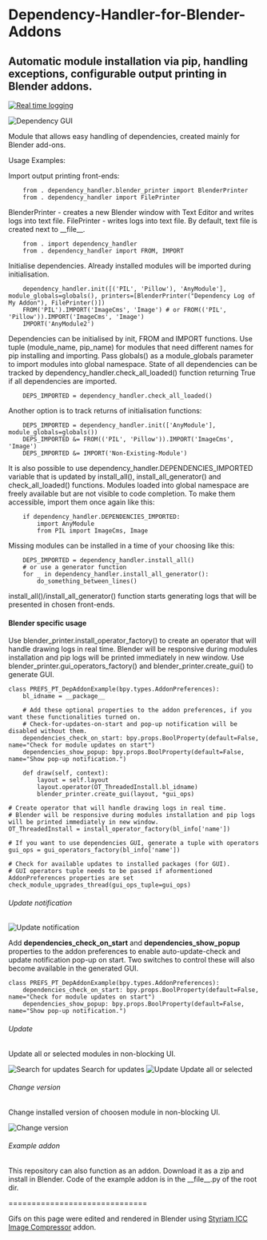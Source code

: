 # Dependency-Handler-for-Blender-Addons
## Automatic module installation via pip, handling exceptions, configurable output printing in Blender addons.

[![Real time logging](https://img.youtube.com/vi/zgJLy2tE1-0/0.jpg)](https://www.youtube.com/watch?v=zgJLy2tE1-0)

![Dependency GUI](https://github.com/theres1/Dependency-Handler-for-Blender-Addons/blob/main/gui.jpg?raw=true)

Module that allows easy handling of dependencies, created mainly for Blender add-ons.

Usage Examples:

Import output printing front-ends:
```
    from . dependency_handler.blender_printer import BlenderPrinter
    from . dependency_handler import FilePrinter
```
BlenderPrinter - creates a new Blender window with Text Editor and writes logs into text file.
FilePrinter - writes logs into text file. By default, text file is created next to &lowbar;&lowbar;file&lowbar;&lowbar;.
```
    from . import dependency_handler
    from . dependency_handler import FROM, IMPORT
```
Initialise dependencies. Already installed modules will be imported during initialisation.
```
    dependency_handler.init([('PIL', 'Pillow'), 'AnyModule'], module_globals=globals(), printers=[BlenderPrinter("Dependency Log of My Addon"), FilePrinter()])
    FROM('PIL').IMPORT('ImageCms', 'Image') # or FROM(('PIL', 'Pillow')).IMPORT('ImageCms', 'Image')
    IMPORT('AnyModule2')
```
Dependencies can be initialised by init, FROM and IMPORT functions. Use tuple (module_name, pip_name) for modules that need different names for pip installing and importing.
Pass globals() as a module_globals parameter to import modules into global namespace.
State of all dependencies can be tracked by dependency_handler.check_all_loaded() function returning True if all dependencies are imported.
```    
    DEPS_IMPORTED = dependency_handler.check_all_loaded()
```
Another option is to track returns of initialisation functions:
```
    DEPS_IMPORTED = dependency_handler.init(['AnyModule'], module_globals=globals())
    DEPS_IMPORTED &= FROM(('PIL', 'Pillow')).IMPORT('ImageCms', 'Image')
    DEPS_IMPORTED &= IMPORT('Non-Existing-Module')
```
It is also possible to use dependency_handler.DEPENDENCIES_IMPORTED variable that is updated by install_all(), install_all_generator() and check_all_loaded() functions.
Modules loaded into global namespace are freely available but are not visible to code completion.
To make them accessible, import them once again like this:
```
    if dependency_handler.DEPENDENCIES_IMPORTED:
        import AnyModule
        from PIL import ImageCms, Image
```
Missing modules can be installed in a time of your choosing like this:
```
    DEPS_IMPORTED = dependency_handler.install_all()
    # or use a generator function
    for _ in dependency_handler.install_all_generator():
        do_something_between_lines()
```
install_all()/install_all_generator() function starts generating logs that will be presented in chosen front-ends.

#### Blender specific usage
Use blender_printer.install_operator_factory() to create an operator that will handle drawing logs in real time.
Blender will be responsive during modules installation and pip logs will be printed immediately in new window.
Use blender_printer.gui_operators_factory() and blender_printer.create_gui() to generate GUI.
```
class PREFS_PT_DepAddonExample(bpy.types.AddonPreferences):
    bl_idname = __package__
    
    # Add these optional properties to the addon preferences, if you want these functionalities turned on.
    # Check-for-updates-on-start and pop-up notification will be disabled without them.
    dependencies_check_on_start: bpy.props.BoolProperty(default=False, name="Check for module updates on start")
    dependencies_show_popup: bpy.props.BoolProperty(default=False, name="Show pop-up notification.")
    
    def draw(self, context):
        layout = self.layout
        layout.operator(OT_ThreadedInstall.bl_idname)
        blender_printer.create_gui(layout, *gui_ops)

# Create operator that will handle drawing logs in real time.
# Blender will be responsive during modules installation and pip logs will be printed immediately in new window.
OT_ThreadedInstall = install_operator_factory(bl_info['name'])

# If you want to use dependencies GUI, generate a tuple with operators
gui_ops = gui_operators_factory(bl_info['name'])

# Check for available updates to installed packages (for GUI).
# GUI operators tuple needs to be passed if aformentioned AddonPreferences properties are set
check_module_upgrades_thread(gui_ops_tuple=gui_ops)
```

###### Update notification
![Update notification](https://github.com/theres1/Dependency-Handler-for-Blender-Addons/blob/main/popup.gif?raw=true)

Add __dependencies_check_on_start__ and __dependencies_show_popup__ properties to the addon preferences to enable auto-update-check and update notification pop-up on start. Two switches to control these will also become available in the generated GUI.
```
class PREFS_PT_DepAddonExample(bpy.types.AddonPreferences):
    dependencies_check_on_start: bpy.props.BoolProperty(default=False, name="Check for module updates on start")
    dependencies_show_popup: bpy.props.BoolProperty(default=False, name="Show pop-up notification.")
```

###### Update
Update all or selected modules in non-blocking UI.

![Search for updates](https://github.com/theres1/Dependency-Handler-for-Blender-Addons/blob/main/search.gif?raw=true)
Search for updates
![Update](https://github.com/theres1/Dependency-Handler-for-Blender-Addons/blob/main/update.gif?raw=true)
Update all or selected

###### Change version
Change installed version of choosen module in non-blocking UI.

![Change version](https://github.com/theres1/Dependency-Handler-for-Blender-Addons/blob/main/change.gif?raw=true)

###### Example addon
This repository can also function as an addon. Download it as a zip and install in Blender. Code of the example addon is in the &lowbar;&lowbar;file&lowbar;&lowbar;.py of the root dir.

==============================

Gifs on this page were edited and rendered in Blender using [Styriam ICC Image Compressor](https://www.styriam.com/products/icc_image_compressor.php) addon.